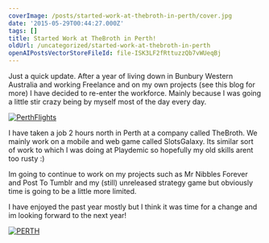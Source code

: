 ```yaml
---
coverImage: /posts/started-work-at-thebroth-in-perth/cover.jpg
date: '2015-05-29T00:44:27.000Z'
tags: []
title: Started Work at TheBroth in Perth!
oldUrl: /uncategorized/started-work-at-thebroth-in-perth
openAIPostsVectorStoreFileId: file-ISK3LF2fRttuzzQb7vWUeqBj
---
```


Just a quick update. After a year of living down in Bunbury Western Australia and working Freelance and on my own projects (see this blog for more) I have decided to re-enter the workforce. Mainly because I was going a little stir crazy being by myself most of the day every day.

<!-- more -->

[![PerthFlights](https://www.mikecann.co.uk/wp-content/uploads/2015/05/PerthFlights-1024x509.jpg)](https://www.mikecann.co.uk/wp-content/uploads/2015/05/PerthFlights.jpg)

I have taken a job 2 hours north in Perth at a company called TheBroth. We mainly work on a mobile and web game called SlotsGalaxy. Its similar sort of work to which I was doing at Playdemic so hopefully my old skills arent too rusty :)

Im going to continue to work on my projects such as Mr Nibbles Forever and Post To Tumblr and my (still) unreleased strategy game but obviously time is going to be a little more limited.

I have enjoyed the past year mostly but I think it was time for a change and im looking forward to the next year!

[![PERTH](https://www.mikecann.co.uk/wp-content/uploads/2015/05/PERTH.jpg)](https://www.mikecann.co.uk/wp-content/uploads/2015/05/PERTH.jpg)

